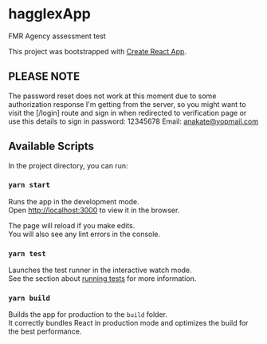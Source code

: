 # hagglexApp

FMR Agency assessment test

This project was bootstrapped with [Create React App](https://github.com/facebook/create-react-app).

## PLEASE NOTE

The password reset does not work at this moment due to some authorization response I'm getting from the server, so you might want to visit the [/login] route and sign in when redirected to verification page or use this details to sign in
password: 12345678
Email: anakate@yopmail.com

## Available Scripts

In the project directory, you can run:

### `yarn start`

Runs the app in the development mode.\
Open [http://localhost:3000](http://localhost:3000) to view it in the browser.

The page will reload if you make edits.\
You will also see any lint errors in the console.

### `yarn test`

Launches the test runner in the interactive watch mode.\
See the section about [running tests](https://facebook.github.io/create-react-app/docs/running-tests) for more information.

### `yarn build`

Builds the app for production to the `build` folder.\
It correctly bundles React in production mode and optimizes the build for the best performance.

